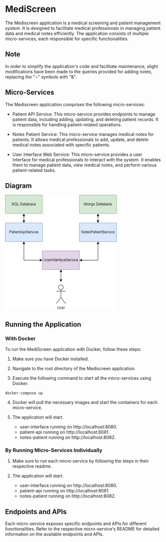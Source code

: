 # MediScreen

The Mediscreen application is a medical screening and patient management system. 
It is designed to facilitate medical professionals in managing patient data and medical notes efficiently. 
The application consists of multiple micro-services, each responsible for specific functionalities.

## Note

In order to simplify the application's code and facilitate maintenance, 
slight modifications have been made to the queries provided for adding notes, replacing the "¬" symbols with "&".

## Micro-Services

The Mediscreen application comprises the following micro-services:

* Patient API Service: This micro-service provides endpoints to manage patient data, 
  including adding, updating, and deleting patient records. 
  It is responsible for handling patient-related operations.

* Notes Patient Service: This micro-service manages medical notes for patients. 
  It allows medical professionals to add, update, and delete medical notes associated with specific patients.

* User Interface Web Service: This micro-service provides a user interface for medical professionals to interact
  with the system. It enables them to manage patient data, view medical notes, 
  and perform various patient-related tasks.

## Diagram

![Diagram](util/images/diagram.png)

## Running the Application

### With Docker

To run the MediScreen application with Docker, follow these steps:

1. Make sure you have Docker installed.

2. Navigate to the root directory of the Mediscreen application.

3. Execute the following command to start all the micro-services using Docker:
```
docker-compose up
```
4. Docker will pull the necessary images and start the containers for each micro-service.

5. The application will start.
	- user-interface running on http://localhost:8080.
	- patient-api running on http://localhost:8081.
	- notes-patient running on http://localhost:8082.

### By Running Micro-Services Individually

1. Make sure to run each micro-service by following the steps in their respective readme.

2. The application will start.
	- user-interface running on http://localhost:8080.
	- patient-api running on http://localhost:8081.
	- notes-patient running on http://localhost:8082.

## Endpoints and APIs

Each micro-service exposes specific endpoints and APIs for different functionalities. 
Refer to the respective micro-service's README for detailed information on the available endpoints and APIs.

